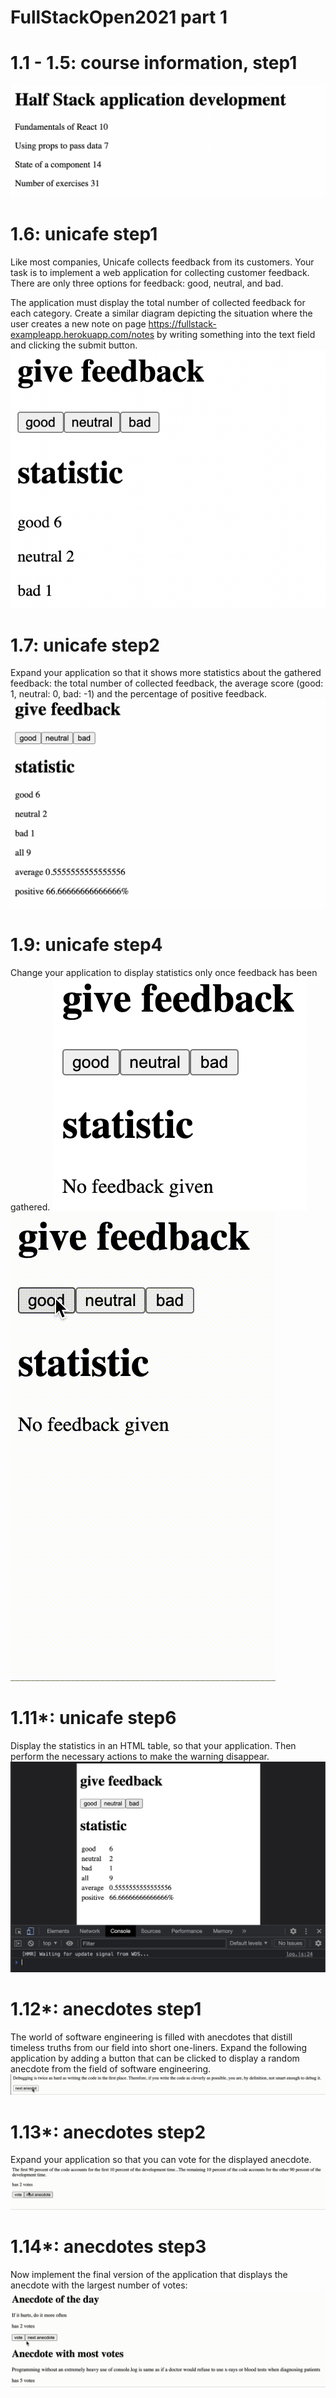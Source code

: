 # FullStackOpen2021 part 1
# 1.1 - 1.5: course information, step1
![GitHub Logo](https://raw.githubusercontent.com/6hanel/fullstackopen/main/part1/1.5%20courseinfo/Screenshot%202021-10-20%20at%203.06.22%20PM.png)

# 1.6: unicafe step1
Like most companies, Unicafe collects feedback from its customers. Your task is to implement a web application for collecting customer feedback. There are only three options for feedback: good, neutral, and bad.

The application must display the total number of collected feedback for each category. Create a similar diagram depicting the situation where the user creates a new note on page https://fullstack-exampleapp.herokuapp.com/notes by writing something into the text field and clicking the submit button.
![GitHub Logo](https://raw.githubusercontent.com/6hanel/fullstackopen/main/part1/1.6%20unicafe/Screenshot%202021-10-20%20at%203.05.52%20PM.png)

# 1.7: unicafe step2
Expand your application so that it shows more statistics about the gathered feedback: the total number of collected feedback, the average score (good: 1, neutral: 0, bad: -1) and the percentage of positive feedback.
![GitHub Logo](https://raw.githubusercontent.com/6hanel/fullstackopen/main/part1/1.8%20unicafe/Screenshot%202021-10-20%20at%203.04.33%20PM.png)

# 1.9: unicafe step4
Change your application to display statistics only once feedback has been gathered.
![GitHub Logo](https://raw.githubusercontent.com/6hanel/fullstackopen/main/part1/1.9%20unicafe/Screenshot%202021-10-23%20at%203.20.51%20PM.png)
![GitHub Logo](https://raw.githubusercontent.com/6hanel/fullstackopen/main/part1/1.9%20unicafe/Screen-Recording-2021-10-23-at-3.18.35-PM.gif)

# 1.11*: unicafe step6
Display the statistics in an HTML table, so that your application. Then perform the necessary actions to make the warning disappear.
![GitHub Logo](https://raw.githubusercontent.com/6hanel/fullstackopen/main/part1/1.11%20unicafe/Screenshot%202021-10-20%20at%203.03.35%20PM.png)

# 1.12*: anecdotes step1
The world of software engineering is filled with anecdotes that distill timeless truths from our field into short one-liners.
Expand the following application by adding a button that can be clicked to display a random anecdote from the field of software engineering.
![GitHub Logo](https://raw.githubusercontent.com/6hanel/fullstackopen/main/part1/1.12%20anecdotes/Screen-Recording-2021-10-21-at-11.47.02-AM.gif)

# 1.13*: anecdotes step2
Expand your application so that you can vote for the displayed anecdote.
![GitHub Logo](https://raw.githubusercontent.com/6hanel/fullstackopen/main/part1/1.13%20anecdotes/Screen-Recording-2021-10-23-at-1.50.08-PM.gif)

# 1.14*: anecdotes step3
Now implement the final version of the application that displays the anecdote with the largest number of votes:
![GitHub Logo](https://raw.githubusercontent.com/6hanel/fullstackopen/main/part1/1.14%20anecdotes/Screen-Recording-2021-10-23-at-1.48.22-PM.gif)

